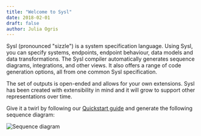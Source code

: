 ```yaml
---
title: "Welcome to Sysl"
date: 2018-02-01
draft: false
author: Julia Ogris
---
```


Sysl (pronounced "sizzle") is a system specification language. Using Sysl, you can specify systems, endpoints, endpoint behaviour, data models and data transformations. The Sysl compiler automatically generates sequence diagrams, integrations, and other views. It also offers a range of code generation options, all from one common Sysl specification.

The set of outputs is open-ended and allows for your own extensions. Sysl has been created with extensibility in mind and it will grow to support other representations over time.

Give it a twirl by following our [Quickstart guide](/docs/quickstart) and generate the following sequence diagram:

![Sequence diagram](/img/sysl/bank-sd.svg)
